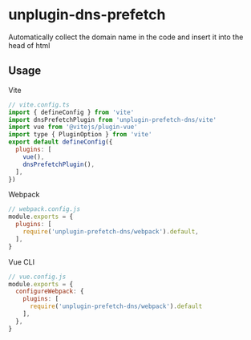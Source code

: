 # unplugin-dns-prefetch

Automatically collect the domain name in the code and insert it into the head of html

## Usage

Vite
```javascript
// vite.config.ts
import { defineConfig } from 'vite'
import dnsPrefetchPlugin from 'unplugin-prefetch-dns/vite'
import vue from '@vitejs/plugin-vue'
import type { PluginOption } from 'vite'
export default defineConfig({
  plugins: [
    vue(),
    dnsPrefetchPlugin(),
  ],
})
```

Webpack
```javascript
// webpack.config.js
module.exports = {
  plugins: [
    require('unplugin-prefetch-dns/webpack').default,
  ],
}
```

Vue CLI
```javascript
// vue.config.js
module.exports = {
  configureWebpack: {
    plugins: [
      require('unplugin-prefetch-dns/webpack').default
    ],
  },
}
```
